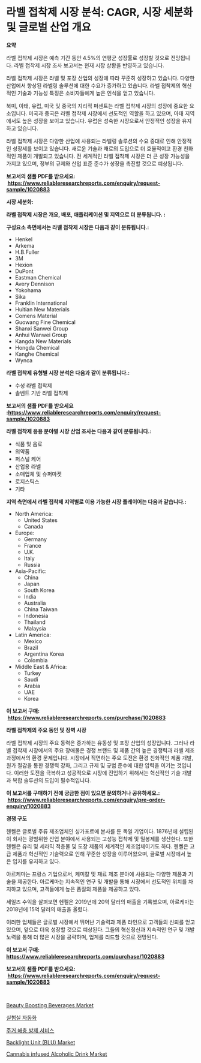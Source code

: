 <p><h1>라벨 접착제 시장 분석: CAGR, 시장 세분화 및 글로벌 산업 개요</h1></p><p><strong>요약</strong></p>
<p><p>라벨 접착제 시장은 예측 기간 동안 4.5%의 연평균 성장률로 성장할 것으로 전망됩니다. 라벨 접착제 시장 조사 보고서는 현재 시장 상황을 반영하고 있습니다.</p><p>라벨 접착제 시장은 라벨 및 포장 산업의 성장에 따라 꾸준히 성장하고 있습니다. 다양한 산업에서 향상된 라벨링 솔루션에 대한 수요가 증가하고 있습니다. 라벨 접착제의 혁신적인 기술과 기능성 특징은 소비자들에게 높은 인식을 얻고 있습니다.</p><p>북미, 아태, 유럽, 미국 및 중국의 지리적 퍼센트는 라벨 접착제 시장의 성장에 중요한 요소입니다. 미국과 중국은 라벨 접착제 시장에서 선도적인 역할을 하고 있으며, 아태 지역에서도 높은 성장을 보이고 있습니다. 유럽은 성숙한 시장으로서 안정적인 성장을 유지하고 있습니다.</p><p>라벨 접착제 시장은 다양한 산업에 사용되는 라벨링 솔루션의 수요 증대로 인해 안정적인 성장세를 보이고 있습니다. 새로운 기술과 재료의 도입으로 더 효율적이고 환경 친화적인 제품이 개발되고 있습니다. 전 세계적인 라벨 접착제 시장은 더 큰 성장 가능성을 가지고 있으며, 정부의 규제와 산업 표준 준수가 성장을 촉진할 것으로 예상됩니다.</p></p>
<p><strong>보고서의 샘플 PDF를 받으세요: &nbsp;<a href="https://www.reliableresearchreports.com/enquiry/request-sample/1020883">https://www.reliableresearchreports.com/enquiry/request-sample/1020883</a></strong></p>
<p><strong>시장 세분화:</strong></p>
<p><strong> 라벨 접착제 시장은 개요, 배포, 애플리케이션 및 지역으로 더 분류됩니다. :</strong></p>
<p><strong>구성요소 측면에서는 라벨 접착제 시장은 다음과 같이 분류됩니다.:</strong></p>
<p><ul><li>Henkel</li><li>Arkema</li><li>H.B.Fuller</li><li>3M</li><li>Hexion</li><li>DuPont</li><li>Eastman Chemical</li><li>Avery Dennison</li><li>Yokohama</li><li>Sika</li><li>Franklin International</li><li>Huitian New Materials</li><li>Comens Material</li><li>Guowang Fine Chemical</li><li>Shanxi Sanwei Group</li><li>Anhui Wanwei Group</li><li>Kangda New Materials</li><li>Hongda Chemical</li><li>Kanghe Chemical</li><li>Wynca</li></ul></p>
<p><strong> 라벨 접착제 유형별 시장 분석은 다음과 같이 분류됩니다.:</strong></p>
<p><ul><li>수성 라벨 접착제</li><li>솔벤트 기반 라벨 접착제</li></ul></p>
<p><strong>보고서의 샘플 PDF를 받으세요 :<a href="https://www.reliableresearchreports.com/enquiry/request-sample/1020883">https://www.reliableresearchreports.com/enquiry/request-sample/1020883</a></strong></p>
<p><strong> 라벨 접착제 응용 분야별 시장 산업 조사는 다음과 같이 분류됩니다.:</strong></p>
<p><ul><li>식품 및 음료</li><li>의약품</li><li>퍼스널 케어</li><li>산업용 라벨</li><li>소매업체 및 슈퍼마켓</li><li>로지스틱스</li><li>기타</li></ul></p>
<p><strong>지역 측면에서 라벨 접착제 지역별로 이용 가능한 시장 플레이어는 다음과 같습니다.:</strong></p>
<p><ul>
    <li>
        North America:
        <ul>
            <li>United States</li>
            <li>Canada</li>
        </ul>
    </li>
    <li>
        Europe:
        <ul>
            <li>Germany</li>
            <li>France</li>
            <li>U.K.</li>
            <li>Italy</li>
            <li>Russia</li>
        </ul>
    </li>
    <li>
        Asia-Pacific:
        <ul>
            <li>China</li>
            <li>Japan</li>
            <li>South Korea</li>
            <li>India</li>
            <li>Australia</li>
            <li>China Taiwan</li>
            <li>Indonesia</li>
            <li>Thailand</li>
            <li>Malaysia</li>
        </ul>
    </li>
    <li>
        Latin America:
        <ul>
            <li>Mexico</li>
            <li>Brazil</li>
            <li>Argentina Korea</li>
            <li>Colombia</li>
        </ul>
    </li>
    <li>
        Middle East & Africa:
        <ul>
            <li>Turkey</li>
            <li>Saudi</li>
            <li>Arabia</li>
            <li>UAE</li>
            <li>Korea</li>
        </ul>
    </li>
    </ul></p>
<p><strong>이 보고서 구매: &nbsp;<a href="https://www.reliableresearchreports.com/purchase/1020883">https://www.reliableresearchreports.com/purchase/1020883</a></strong></p>
<p><strong>라벨 접착제의 주요 동인 및 장벽 시장</strong></p>
<p><p>라벨 접착제 시장의 주요 동력은 증가하는 유동성 및 포장 산업의 성장입니다. 그러나 라벨 접착제 시장에서의 주요 장애물은 경쟁 브랜드 및 제품 간의 높은 경쟁력과 라벨 제조 과정에서의 환경 문제입니다. 시장에서 직면하는 주요 도전은 환경 친화적인 제품 개발, 원가 절감을 통한 경쟁력 강화, 그리고 규제 및 규범 준수에 대한 압력을 이기는 것입니다. 이러한 도전을 극복하고 성공적으로 시장에 진입하기 위해서는 혁신적인 기술 개발과 복합 솔루션의 도입이 필수적입니다.</p></p>
<p><strong>이 보고서를 구매하기 전에 궁금한 점이 있으면 문의하거나 공유하세요.: &nbsp;<a href="https://www.reliableresearchreports.com/enquiry/pre-order-enquiry/1020883">https://www.reliableresearchreports.com/enquiry/pre-order-enquiry/1020883</a></strong></p>
<p><strong>경쟁 구도</strong></p>
<p><p>헨켈은 글로벌 주류 제조업체인 싱가포르에 본사를 둔 독일 기업이다. 1876년에 설립된 이 회사는 광범위한 산업 분야에서 사용되는 고성능 접착제 및 밀봉제를 생산한다. 또한 헨켈은 유리 및 세라믹 적층물 및 도장 제품의 세계적인 제조업체이기도 하다. 헨켈은 고급 제품과 혁신적인 기술력으로 인해 꾸준한 성장을 이루어왔으며, 글로벌 시장에서 높은 입지를 유지하고 있다.</p><p>아르케마는 프랑스 기업으로서, 케미칼 및 재료 제조 분야에 사용되는 다양한 제품과 기술을 제공한다. 아르케마는 지속적인 연구 및 개발을 통해 시장에서 선도적인 위치를 차지하고 있으며, 고객들에게 높은 품질의 제품을 제공하고 있다.</p><p>세일즈 수익을 살펴보면 헨켈은 2019년에 20억 달러의 매출을 기록했으며, 아르케마는 2018년에 15억 달러의 매출을 올렸다.</p><p>이러한 업체들은 글로벌 시장에서 뛰어난 기술력과 제품 라인으로 고객들의 신뢰를 얻고 있으며, 앞으로 더욱 성장할 것으로 예상된다. 그들의 혁신정신과 지속적인 연구 및 개발 노력을 통해 더 많은 시장을 공략하며, 업계를 리드할 것으로 전망된다.</p></p>
<p><strong>이 보고서 구매: &nbsp; <a href="https://www.reliableresearchreports.com/purchase/1020883">https://www.reliableresearchreports.com/purchase/1020883</a></strong></p>
<p><strong>보고서의 샘플 PDF를 받으세요: &nbsp;<a href="https://www.reliableresearchreports.com/enquiry/request-sample/1020883">https://www.reliableresearchreports.com/enquiry/request-sample/1020883</a></strong><strong></strong></p>
<p>&nbsp;</p>
<p><p><a href="https://github.com/GroverBarry/Market-Research-Report-List-4/blob/main/beauty-boosting-beverages-market.md">Beauty Boosting Beverages Market</a></p><p><a href="https://github.com/vsap75a286l/Market-Research-Report-List-1/blob/main/8863438186505.md">실험실 자동화</a></p><p><a href="https://medium.com/@wilburkihn5676/%EA%B1%B0%EC%A3%BC%EC%9A%A9-%ED%95%B4%EC%B6%A9-%ED%87%B4%EC%B9%98-%EC%84%9C%EB%B9%84%EC%8A%A4-%EC%8B%9C%EC%9E%A5%EC%9D%98-%EA%B7%9C%EB%AA%A8%EC%99%80-%EC%8B%9C%EC%9E%A5-%EB%8F%99%ED%96%A5-%EC%A0%84%EB%B0%98%EC%A0%81%EC%9D%B8-%EC%82%B0%EC%97%85-%EA%B0%9C%EC%9A%94-2024%EB%85%84%EB%B6%80%ED%84%B0-2031%EB%85%84%EA%B9%8C%EC%A7%80-dd3b8de352d3">주거 해충 방제 서비스</a></p><p><a href="https://view.publitas.com/reportprime-1/backlight-unit-blu-market-centers-on-aspects-such-as-market-growth-market-share-market-opportunity-and-projected-forecasts-spanning-from-2024-to-2031/">Backlight Unit (BLU) Market</a></p><p><a href="https://github.com/lylyparadise/Market-Research-Report-List-2/blob/main/cannabis-infused-alcoholic-drink-market.md">Cannabis infused Alcoholic Drink Market</a></p></p>